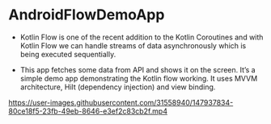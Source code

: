 # AndroidFlowDemoApp

* Kotlin Flow is one of the recent addition to the Kotlin Coroutines and with Kotlin Flow we can handle streams of data asynchronously which is being executed sequentially. 

* This app fetches some data from API and shows it on the screen. It’s a simple demo app demonstrating the Kotlin flow working. It uses MVVM architecture, Hilt (dependency injection) and  view binding.


https://user-images.githubusercontent.com/31558940/147937834-80ce18f5-23fb-49eb-8646-e3ef2c83cb2f.mp4
